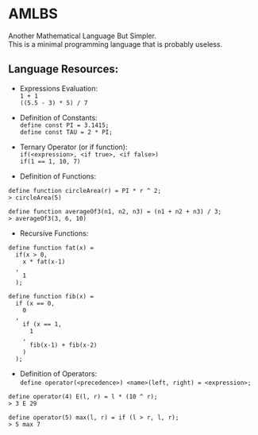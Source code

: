 # AMLBS
Another Mathematical Language But Simpler. \
This is a minimal programming language that is probably useless.

## Language Resources:

* Expressions Evaluation: \
`1 + 1` \
`((5.5 - 3) * 5) / 7`

* Definition of Constants: \
`define const PI = 3.1415;` \
`define const TAU = 2 * PI;`

* Ternary Operator (or if function): \
`if(<expression>, <if true>, <if false>)` \
`if(1 == 1, 10, 7)`

* Definition of Functions: 

```
define function circleArea(r) = PI * r ^ 2;
> circleArea(5)
```

```
define function averageOf3(n1, n2, n3) = (n1 + n2 + n3) / 3;
> averageOf3(3, 6, 10)
```

* Recursive Functions: 
```
define function fat(x) = 
  if(x > 0, 
    x * fat(x-1)
  , 
    1
  );
```

```
define function fib(x) = 
  if (x == 0,
    0
  ,
    if (x == 1,
      1
    ,
      fib(x-1) + fib(x-2)
    )
  );
```

* Definition of Operators: \
`define operator(<precedence>) <name>(left, right) = <expression>;`
```
define operator(4) E(l, r) = l * (10 ^ r);
> 3 E 29
```
```
define operator(5) max(l, r) = if (l > r, l, r);
> 5 max 7
```
